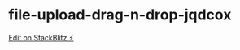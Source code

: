 # file-upload-drag-n-drop-jqdcox

[Edit on StackBlitz ⚡️](https://stackblitz.com/edit/file-upload-drag-n-drop-jqdcox)